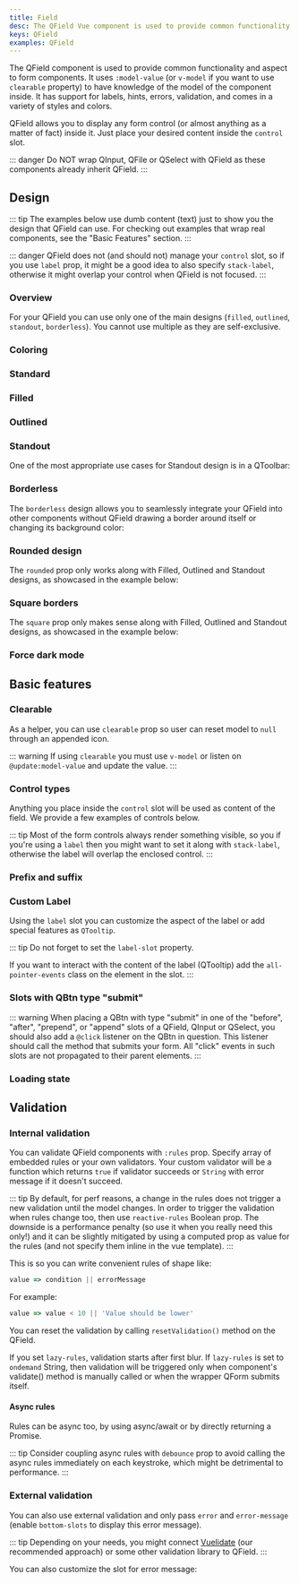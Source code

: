 ```yaml
---
title: Field
desc: The QField Vue component is used to provide common functionality and aspect to form components.
keys: QField
examples: QField
---
```


The QField component is used to provide common functionality and aspect to form components. It uses `:model-value` (or `v-model` if you want to use `clearable` property) to have knowledge of the model of the component inside. It has support for labels, hints, errors, validation, and comes in a variety of styles and colors.

QField allows you to display any form control (or almost anything as a matter of fact) inside it. Just place your desired content inside the `control` slot.

::: danger
Do NOT wrap QInput, QFile or QSelect with QField as these components already inherit QField.
:::

<DocApi file="QField" />

## Design

::: tip
The examples below use dumb content (text) just to show you the design that QField can use. For checking out examples that wrap real components, see the "Basic Features" section.
:::

::: danger
QField does not (and should not) manage your `control` slot, so if you use `label` prop, it might be a good idea to also specify `stack-label`, otherwise it might overlap your control when QField is not focused.
:::

### Overview

For your QField you can use only one of the main designs (`filled`, `outlined`, `standout`, `borderless`). You cannot use multiple as they are self-exclusive.

<DocExample title="Design Overview" file="DesignOverview" />

### Coloring

<DocExample title="Coloring" file="Coloring" />

### Standard
<DocExample title="Standard" file="DesignStandard" />

### Filled
<DocExample title="Filled" file="DesignFilled" />

### Outlined
<DocExample title="Outlined" file="DesignOutlined" />

### Standout
<DocExample title="Standout" file="DesignStandout" />

One of the most appropriate use cases for Standout design is in a QToolbar:

<DocExample title="Standout in QToolbar" file="StandoutToolbar" />

### Borderless
The `borderless` design allows you to seamlessly integrate your QField into other components without QField drawing a border around itself or changing its background color:

<DocExample title="Borderless" file="Borderless" />

### Rounded design

The `rounded` prop only works along with Filled, Outlined and Standout designs, as showcased in the example below:

<DocExample title="Rounded" file="Rounded" />

### Square borders

The `square` prop only makes sense along with Filled, Outlined and Standout designs, as showcased in the example below:

<DocExample title="Square borders" file="SquareBorders" />

### Force dark mode

<DocExample title="Force dark mode" file="Dark" />

## Basic features

### Clearable
As a helper, you can use `clearable` prop so user can reset model to `null` through an appended icon.

::: warning
If using `clearable` you must use `v-model` or listen on `@update:model-value` and update the value.
:::

<DocExample title="Clearable" file="Clearable" />

### Control types

Anything you place inside the `control` slot will be used as content of the field. We provide a few examples of controls below.

<DocExample title="Control types" file="ControlTypes" />

::: tip
Most of the form controls always render something visible, so you if you're using a `label` then you might want to set it along with `stack-label`, otherwise the label will overlap the enclosed control.
:::

### Prefix and suffix

<DocExample title="Prefix and suffix" file="PrefixSuffix" />

### Custom Label

Using the `label` slot you can customize the aspect of the label or add special features as `QTooltip`.

::: tip
Do not forget to set the `label-slot` property.

If you want to interact with the content of the label (QTooltip) add the `all-pointer-events` class on the element in the slot.
:::

<DocExample title="Custom label" file="CustomLabel" />

### Slots with QBtn type "submit"

::: warning
When placing a QBtn with type "submit" in one of the "before", "after", "prepend", or "append" slots of a QField, QInput or QSelect, you should also add a `@click` listener on the QBtn in question. This listener should call the method that submits your form. All "click" events in such slots are not propagated to their parent elements.
:::

### Loading state

<DocExample title="Loading state" file="LoadingState" />

## Validation

### Internal validation

You can validate QField components with `:rules` prop. Specify array of embedded rules or your own validators. Your custom validator will be a function which returns `true` if validator succeeds or `String` with error message if it doesn't succeed.

::: tip
By default, for perf reasons, a change in the rules does not trigger a new validation until the model changes. In order to trigger the validation when rules change too, then use `reactive-rules` Boolean prop. The downside is a performance penalty (so use it when you really need this only!) and it can be slightly mitigated by using a computed prop as value for the rules (and not specify them inline in the vue template).
:::

This is so you can write convenient rules of shape like:

```js
value => condition || errorMessage
 ```
For example:
 ```js
value => value < 10 || 'Value should be lower'
```

You can reset the validation by calling `resetValidation()` method on the QField.

<DocExample title="Basic" file="ValidationRequired" />

<DocExample title="Maximum value" file="ValidationMaxValue" />

If you set `lazy-rules`, validation starts after first blur. If `lazy-rules` is set to `ondemand` String, then validation will be triggered only when component's validate() method is manually called or when the wrapper QForm submits itself.

<DocExample title="Lazy rules" file="ValidationLazy" />

#### Async rules
Rules can be async too, by using async/await or by directly returning a Promise.

::: tip
Consider coupling async rules with `debounce` prop to avoid calling the async rules immediately on each keystroke, which might be detrimental to performance.
:::

<DocExample title="Async rules" file="ValidationAsync" />

### External validation

You can also use external validation and only pass `error` and `error-message` (enable `bottom-slots` to display this error message).

::: tip
Depending on your needs, you might connect [Vuelidate](https://vuelidate.netlify.com/) (our recommended approach) or some other validation library to QField.
:::

<DocExample title="External" file="ValidationExternal" />

You can also customize the slot for error message:

<DocExample title="Slot for error message" file="ValidationSlots" />
